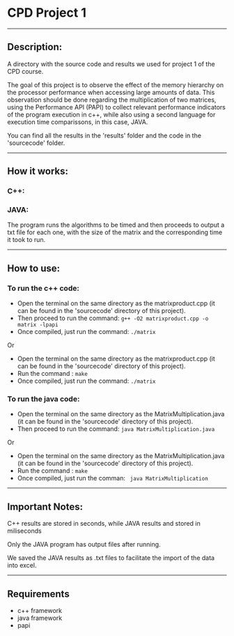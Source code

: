 # CPD Project 1
_________________________________________________________________________________________

## Description:

A directory with the source code and results we used for project 1 of the CPD course.

The goal of this project is to observe the effect of the memory hierarchy on the processor performance when accessing large amounts of data. This observation should be done regarding the multiplication of two matrices, using the Performance API (PAPI) to collect relevant performance indicators of the program execution in c++, while also using a second language for execution time comparissons, in this case, JAVA.

You can find all the results in the 'results' folder and the code in the 'sourcecode' folder.
_________________________________________________________________________________________

## How it works:

### C++:



### JAVA:

The program runs the algorithms to be timed and then proceeds to output a txt file for each one, with the size of the matrix and the corresponding time it took to run.

_________________________________________________________________________________________

## How to use:

### To run the c++ code:
- Open the terminal on the same directory as the matrixproduct.cpp (it can be found in the 'sourcecode' directory of this project).
- Then proceed to run the command:
```g++ -O2 matrixproduct.cpp -o matrix -lpapi```
- Once compiled, just run the command:
```./matrix```

Or

- Open the terminal on the same directory as the matrixproduct.cpp (it can be found in the 'sourcecode' directory of this project).
- Run the command : 
```make```
- Once compiled, just run the command:
```./matrix```





### To run the java code:
- Open the terminal on the same directory as the MatrixMultiplication.java (it can be found in the 'sourcecode' directory of this project).
- Then proceed to run the command:
```java MatrixMultiplication.java```

Or

- Open the terminal on the same directory as the MatrixMultiplication.java (it can be found in the 'sourcecode' directory of this project).
- Run the command : 
```make```
- Once compiled, just run the comman:
``` java MatrixMultiplication```

_________________________________________________________________________________________

## Important Notes:

C++ results are stored in seconds, while JAVA results and stored in miliseconds

Only the JAVA program has output files after running.

We saved the JAVA results as .txt files to facilitate the import of the data into excel.
_________________________________________________________________________________________

## Requirements

- c++ framework
- java framework
- papi
